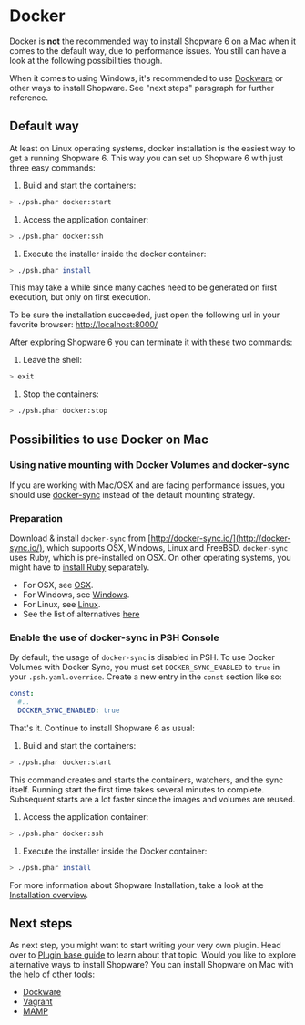 # Docker

Docker is **not** the recommended way to install Shopware 6 on a Mac when it comes to the default way, due to performance issues. You still can have a look at the following possibilities though.

When it comes to using Windows, it's recommended to use [Dockware](dockware.md) or other ways to install Shopware. See "next steps" paragraph for further reference.

## Default way

At least on Linux operating systems, docker installation is the easiest way to get a running Shopware 6. This way you can set up Shopware 6 with just three easy commands:

1. Build and start the containers:

```bash
> ./psh.phar docker:start
```

1. Access the application container:

```bash
> ./psh.phar docker:ssh
```

1. Execute the installer inside the docker container:

```bash
> ./psh.phar install
```

This may take a while since many caches need to be generated on first execution, but only on first execution.

<!-- markdown-link-check-disable-next-line -->
To be sure the installation succeeded, just open the following url in your favorite browser: [http://localhost:8000/](http://localhost:8000/)

After exploring Shopware 6 you can terminate it with these two commands:

1. Leave the shell:

```bash
> exit
```

1. Stop the containers:

```bash
> ./psh.phar docker:stop
```

## Possibilities to use Docker on Mac

### Using native mounting with Docker Volumes and docker-sync

If you are working with Mac/OSX and are facing performance issues, you should use [docker-sync](http://docker-sync.io/) instead of the default mounting strategy.

### Preparation

Download & install `docker-sync` from [http://docker-sync.io/](http://docker-sync.io/), which supports OSX, Windows, Linux and FreeBSD. `docker-sync` uses Ruby, which is pre-installed on OSX. On other operating systems, you might have to [install Ruby](https://www.ruby-lang.org/en/) separately.

* For OSX, see [OSX](https://docker-sync.readthedocs.io/en/latest/getting-started/installation.html#installation-osx).
* For Windows, see [Windows](https://docker-sync.readthedocs.io/en/latest/getting-started/installation.html#installation-windows).
* For Linux, see [Linux](https://docker-sync.readthedocs.io/en/latest/getting-started/installation.html#installation-linux).
* See the list of alternatives [here](https://docker-sync.readthedocs.io/en/latest/miscellaneous/alternatives.html)

### Enable the use of docker-sync in PSH Console

By default, the usage of `docker-sync` is disabled in PSH. To use Docker Volumes with Docker Sync, you must set `DOCKER_SYNC_ENABLED` to `true` in your `.psh.yaml.override`. Create a new entry in the `const` section like so:

```yaml
const:
  #..
  DOCKER_SYNC_ENABLED: true
```

That's it. Continue to install Shopware 6 as usual:

1. Build and start the containers:

```bash
> ./psh.phar docker:start
```

This command creates and starts the containers, watchers, and the sync itself. Running start the first time takes several minutes to complete. Subsequent starts are a lot faster since the images and volumes are reused.

1. Access the application container:

```bash
> ./psh.phar docker:ssh
```

1. Execute the installer inside the Docker container:

```bash
> ./psh.phar install
```

For more information about Shopware Installation, take a look at the [Installation overview](overview.md).

## Next steps

As next step, you might want to start writing your very own plugin. Head over to [Plugin base guide](../plugins/plugins/plugin-base-guide.md) to learn about that topic. Would you like to explore alternative ways to install Shopware? You can install Shopware on Mac with the help of other tools:

* [Dockware](dockware.md)
* [Vagrant](vagrant.md)
* [MAMP](mamp.md)


